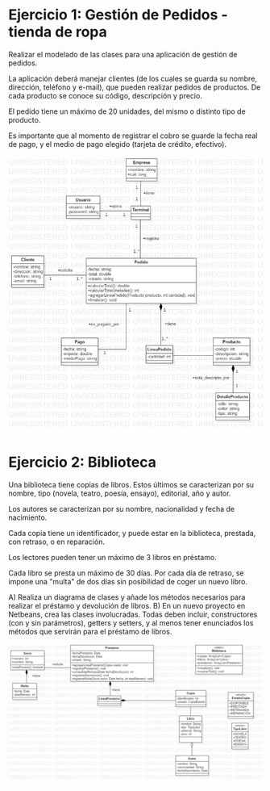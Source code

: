 # Ejercicio 1: Gestión de Pedidos - tienda de ropa
Realizar el modelado de las clases para una aplicación de gestión de pedidos.

La aplicación deberá manejar clientes (de los cuales se guarda su nombre, dirección, teléfono y e-mail), que pueden realizar pedidos de productos. De cada producto se conoce su código, descripción y precio.

El pedido tiene un máximo de 20 unidades, del mismo o distinto tipo de producto. 

Es importante que al momento de registrar el cobro se guarde la fecha real de pago, y el medio de pago elegido (tarjeta de crédito, efectivo).

![Diagrama de Clases](https://github.com/gabrielpaz7/java-room-04-2019/blob/master/diagrama_clases.jpg)


# Ejercicio 2: Biblioteca
Una biblioteca tiene copias de libros. Estos últimos se caracterizan por su nombre, tipo (novela, teatro, poesía, ensayo), editorial, año y autor.

Los autores se caracterizan por su nombre, nacionalidad y fecha de nacimiento.

Cada copia tiene un identificador, y puede estar en la biblioteca, prestada, con retraso, o en reparación.

Los lectores pueden tener un máximo de 3 libros en préstamo.

Cada libro se presta un máximo de 30 días. Por cada día de retraso, se impone una "multa" de dos días sin posibilidad de coger un nuevo libro.

A) Realiza un diagrama de clases y añade los métodos necesarios para realizar el préstamo y devolución de libros.
B) En un nuevo proyecto en Netbeans, crea las clases involucradas. Todas deben incluir, constructores (con y sin parámetros), getters y setters, y al menos tener enunciados los métodos que servirán para el préstamo de libros.

![Diagrama de Clases](https://github.com/gabrielpaz7/java-room-04-2019/blob/master/biblioteca.png)
